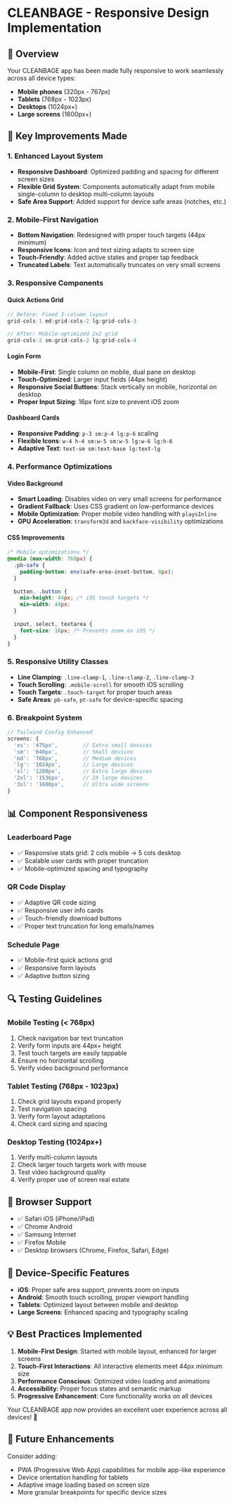 # CLEANBAGE - Responsive Design Implementation

## 📱 Overview
Your CLEANBAGE app has been made fully responsive to work seamlessly across all device types:
- **Mobile phones** (320px - 767px)
- **Tablets** (768px - 1023px) 
- **Desktops** (1024px+)
- **Large screens** (1600px+)

## 🔧 Key Improvements Made

### 1. **Enhanced Layout System**
- **Responsive Dashboard**: Optimized padding and spacing for different screen sizes
- **Flexible Grid System**: Components automatically adapt from mobile single-column to desktop multi-column layouts
- **Safe Area Support**: Added support for device safe areas (notches, etc.)

### 2. **Mobile-First Navigation**
- **Bottom Navigation**: Redesigned with proper touch targets (44px minimum)
- **Responsive Icons**: Icon and text sizing adapts to screen size
- **Touch-Friendly**: Added active states and proper tap feedback
- **Truncated Labels**: Text automatically truncates on very small screens

### 3. **Responsive Components**

#### **Quick Actions Grid**
```jsx
// Before: Fixed 3-column layout
grid-cols-1 md:grid-cols-2 lg:grid-cols-3

// After: Mobile-optimized 2x2 grid
grid-cols-2 sm:grid-cols-2 lg:grid-cols-4
```

#### **Login Form**
- **Mobile-First**: Single column on mobile, dual pane on desktop
- **Touch-Optimized**: Larger input fields (44px height)
- **Responsive Social Buttons**: Stack vertically on mobile, horizontal on desktop
- **Proper Input Sizing**: 16px font size to prevent iOS zoom

#### **Dashboard Cards**
- **Responsive Padding**: `p-3 sm:p-4 lg:p-6` scaling
- **Flexible Icons**: `w-4 h-4 sm:w-5 sm:w-5 lg:w-6 lg:h-6`
- **Adaptive Text**: `text-sm sm:text-base lg:text-lg`

### 4. **Performance Optimizations**

#### **Video Background**
- **Smart Loading**: Disables video on very small screens for performance
- **Gradient Fallback**: Uses CSS gradient on low-performance devices  
- **Mobile Optimization**: Proper mobile video handling with `playsInline`
- **GPU Acceleration**: `transform3d` and `backface-visibility` optimizations

#### **CSS Improvements**
```css
/* Mobile optimizations */
@media (max-width: 768px) {
  .pb-safe {
    padding-bottom: env(safe-area-inset-bottom, 0px);
  }
  
  button, .button {
    min-height: 44px; /* iOS touch targets */
    min-width: 44px;
  }
  
  input, select, textarea {
    font-size: 16px; /* Prevents zoom on iOS */
  }
}
```

### 5. **Responsive Utility Classes**
- **Line Clamping**: `.line-clamp-1`, `.line-clamp-2`, `.line-clamp-3`
- **Touch Scrolling**: `.mobile-scroll` for smooth iOS scrolling
- **Touch Targets**: `.touch-target` for proper touch areas
- **Safe Areas**: `pb-safe`, `pt-safe` for device-specific spacing

### 6. **Breakpoint System**
```javascript
// Tailwind Config Enhanced
screens: {
  'xs': '475px',        // Extra small devices
  'sm': '640px',        // Small devices  
  'md': '768px',        // Medium devices
  'lg': '1024px',       // Large devices
  'xl': '1280px',       // Extra large devices
  '2xl': '1536px',      // 2X large devices
  '3xl': '1600px',      // Ultra wide screens
}
```

## 📊 Component Responsiveness

### **Leaderboard Page**
- ✅ Responsive stats grid: 2 cols mobile → 5 cols desktop
- ✅ Scalable user cards with proper truncation
- ✅ Mobile-optimized spacing and typography

### **QR Code Display** 
- ✅ Adaptive QR code sizing
- ✅ Responsive user info cards
- ✅ Touch-friendly download buttons
- ✅ Proper text truncation for long emails/names

### **Schedule Page**
- ✅ Mobile-first quick actions grid
- ✅ Responsive form layouts
- ✅ Adaptive button sizing

## 🔍 Testing Guidelines

### **Mobile Testing (< 768px)**
1. Check navigation bar text truncation
2. Verify form inputs are 44px+ height
3. Test touch targets are easily tappable
4. Ensure no horizontal scrolling
5. Verify video background performance

### **Tablet Testing (768px - 1023px)**
1. Check grid layouts expand properly
2. Test navigation spacing
3. Verify form layout adaptations
4. Check card sizing and spacing

### **Desktop Testing (1024px+)**
1. Verify multi-column layouts
2. Check larger touch targets work with mouse
3. Test video background quality
4. Verify proper use of screen real estate

## 🚀 Browser Support
- ✅ Safari iOS (iPhone/iPad)
- ✅ Chrome Android  
- ✅ Samsung Internet
- ✅ Firefox Mobile
- ✅ Desktop browsers (Chrome, Firefox, Safari, Edge)

## 📱 Device-Specific Features
- **iOS**: Proper safe area support, prevents zoom on inputs
- **Android**: Smooth touch scrolling, proper viewport handling  
- **Tablets**: Optimized layout between mobile and desktop
- **Large Screens**: Enhanced spacing and typography scaling

## 💡 Best Practices Implemented
1. **Mobile-First Design**: Started with mobile layout, enhanced for larger screens
2. **Touch-First Interactions**: All interactive elements meet 44px minimum size
3. **Performance Conscious**: Optimized video loading and animations
4. **Accessibility**: Proper focus states and semantic markup
5. **Progressive Enhancement**: Core functionality works on all devices

Your CLEANBAGE app now provides an excellent user experience across all devices! 🎉

## 🔄 Future Enhancements
Consider adding:
- PWA (Progressive Web App) capabilities for mobile app-like experience
- Device orientation handling for tablets
- Adaptive image loading based on screen size
- More granular breakpoints for specific device sizes
